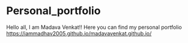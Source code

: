# Personal_portfolio
Hello all, I am Madava Venkat!! Here you can find my personal portfolio
https://iammadhav2005.github.io/madavavenkat.github.io/
